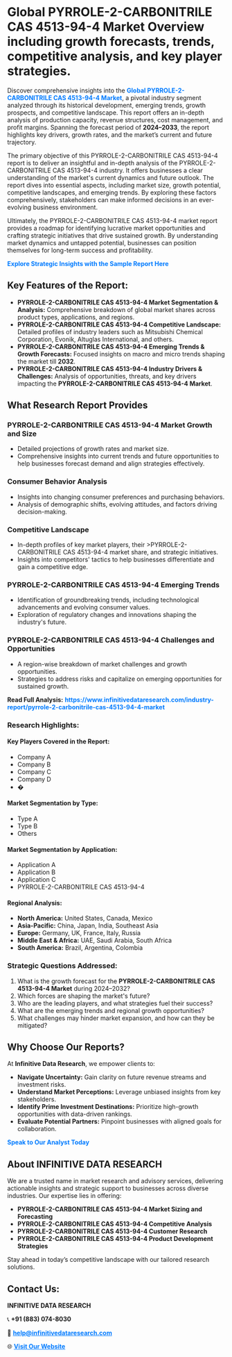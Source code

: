 <h1>Global PYRROLE-2-CARBONITRILE CAS 4513-94-4 Market Overview including growth forecasts, trends, competitive analysis, and key player strategies.</h1>
<p>
Discover comprehensive insights into the 
<a href="https://www.infinitivedataresearch.com/industry-report/pyrrole-2-carbonitrile-cas-4513-94-4-market" rel="dofollow" style="color: #007BFF; text-decoration: none;"><strong>Global PYRROLE-2-CARBONITRILE CAS 4513-94-4 Market</strong></a>, a pivotal industry segment analyzed through its historical development, emerging trends, growth prospects, and competitive landscape. This report offers an in-depth analysis of production capacity, revenue structures, cost management, and profit margins. Spanning the forecast period of <strong>2024–2033</strong>, the report highlights key drivers, growth rates, and the market’s current and future trajectory.
</p>
<p>
The primary objective of this PYRROLE-2-CARBONITRILE CAS 4513-94-4 report is to deliver an insightful and in-depth analysis of the PYRROLE-2-CARBONITRILE CAS 4513-94-4 industry. It offers businesses a clear understanding of the market's current dynamics and future outlook. The report dives into essential aspects, including market size, growth potential, competitive landscapes, and emerging trends. By exploring these factors comprehensively, stakeholders can make informed decisions in an ever-evolving business environment.
</p>
<p>
Ultimately, the PYRROLE-2-CARBONITRILE CAS 4513-94-4 market report provides a roadmap for identifying lucrative market opportunities and crafting strategic initiatives that drive sustained growth. By understanding market dynamics and untapped potential, businesses can position themselves for long-term success and profitability.
</p>
<p>
<a href="https://www.infinitivedataresearch.com/request-sample/reportId=110515" style="color: #007BFF; text-decoration: none;"><strong>Explore Strategic Insights with the Sample Report Here</strong></a>
</p>

<h2>Key Features of the Report:</h2>
<ul>
<li><strong>PYRROLE-2-CARBONITRILE CAS 4513-94-4 Market Segmentation & Analysis:</strong> Comprehensive breakdown of global market shares across product types, applications, and regions.</li>
<li><strong>PYRROLE-2-CARBONITRILE CAS 4513-94-4 Competitive Landscape:</strong> Detailed profiles of industry leaders such as Mitsubishi Chemical Corporation, Evonik, Altuglas International, and others.</li>
<li><strong>PYRROLE-2-CARBONITRILE CAS 4513-94-4 Emerging Trends & Growth Forecasts:</strong> Focused insights on macro and micro trends shaping the market till <strong>2032</strong>.</li>
<li><strong>PYRROLE-2-CARBONITRILE CAS 4513-94-4 Industry Drivers & Challenges:</strong> Analysis of opportunities, threats, and key drivers impacting the <strong>PYRROLE-2-CARBONITRILE CAS 4513-94-4 Market</strong>.</li>
</ul>

<h2>What Research Report Provides</h2>
<h3>PYRROLE-2-CARBONITRILE CAS 4513-94-4 Market Growth and Size</h3>
<ul>
<li>Detailed projections of growth rates and market size.</li>
<li>Comprehensive insights into current trends and future opportunities to help businesses forecast demand and align strategies effectively.</li>
</ul>

<h3>Consumer Behavior Analysis</h3>
<ul>
<li>Insights into changing consumer preferences and purchasing behaviors.</li>
<li>Analysis of demographic shifts, evolving attitudes, and factors driving decision-making.</li>
</ul>

<h3>Competitive Landscape</h3>
<ul>
<li>In-depth profiles of key market players, their >PYRROLE-2-CARBONITRILE CAS 4513-94-4 market share, and strategic initiatives.</li>
<li>Insights into competitors' tactics to help businesses differentiate and gain a competitive edge.</li>
</ul>

<h3>PYRROLE-2-CARBONITRILE CAS 4513-94-4 Emerging Trends</h3>
<ul>
<li>Identification of groundbreaking trends, including technological advancements and evolving consumer values.</li>
<li>Exploration of regulatory changes and innovations shaping the industry's future.</li>
</ul>

<h3>PYRROLE-2-CARBONITRILE CAS 4513-94-4 Challenges and Opportunities</h3>
<ul>
<li>A region-wise breakdown of market challenges and growth opportunities.</li>
<li>Strategies to address risks and capitalize on emerging opportunities for sustained growth.</li>
</ul>
<p><strong>Read Full Analysis:</strong> <a href="https://www.infinitivedataresearch.com/industry-report/pyrrole-2-carbonitrile-cas-4513-94-4-market" rel="dofollow" style="color: #007BFF; text-decoration: none;"><strong>https://www.infinitivedataresearch.com/industry-report/pyrrole-2-carbonitrile-cas-4513-94-4-market</strong></a></p>
<h3>Research Highlights:</h3>
<h4>Key Players Covered in the Report:</h4>
<ul><li>Company A</li><li>Company B</li><li>Company C</li><li>Company D</li><li>�</li></ul>
<h4>Market Segmentation by Type:</h4>
<ul><li>Type A</li><li>Type B</li><li>Others</li></ul>
<h4>Market Segmentation by Application:</h4>
<ul><li>Application A</li><li>Application B</li><li>Application C</li><li>PYRROLE-2-CARBONITRILE CAS 4513-94-4</li></ul>

<h4>Regional Analysis:</h4>
<ul>
<li><strong>North America:</strong> United States, Canada, Mexico</li>
<li><strong>Asia-Pacific:</strong> China, Japan, India, Southeast Asia</li>
<li><strong>Europe:</strong> Germany, UK, France, Italy, Russia</li>
<li><strong>Middle East & Africa:</strong> UAE, Saudi Arabia, South Africa</li>
<li><strong>South America:</strong> Brazil, Argentina, Colombia</li>
</ul>

<h3>Strategic Questions Addressed:</h3>
<ol>
<li>What is the growth forecast for the <strong>PYRROLE-2-CARBONITRILE CAS 4513-94-4 Market</strong> during 2024–2032?</li>
<li>Which forces are shaping the market's future?</li>
<li>Who are the leading players, and what strategies fuel their success?</li>
<li>What are the emerging trends and regional growth opportunities?</li>
<li>What challenges may hinder market expansion, and how can they be mitigated?</li>
</ol>

<h2>Why Choose Our Reports?</h2>
<p>At <strong>Infinitive Data Research</strong>, we empower clients to:</p>
<ul>
<li><strong>Navigate Uncertainty:</strong> Gain clarity on future revenue streams and investment risks.</li>
<li><strong>Understand Market Perceptions:</strong> Leverage unbiased insights from key stakeholders.</li>
<li><strong>Identify Prime Investment Destinations:</strong> Prioritize high-growth opportunities with data-driven rankings.</li>
<li><strong>Evaluate Potential Partners:</strong> Pinpoint businesses with aligned goals for collaboration.</li>
</ul>
<p><a href="https://www.infinitivedataresearch.com/industry-report/pyrrole-2-carbonitrile-cas-4513-94-4-market" rel="dofollow" style="color: #007BFF; text-decoration: none;"><strong>Speak to Our Analyst Today</strong></a></p>

<h2>About INFINITIVE DATA RESEARCH</h2>
<p>We are a trusted name in market research and advisory services, delivering actionable insights and strategic support to businesses across diverse industries. Our expertise lies in offering:</p>
<ul>
<li><strong>PYRROLE-2-CARBONITRILE CAS 4513-94-4 Market Sizing and Forecasting</strong></li>
<li><strong>PYRROLE-2-CARBONITRILE CAS 4513-94-4 Competitive Analysis</strong></li>
<li><strong>PYRROLE-2-CARBONITRILE CAS 4513-94-4 Customer Research</strong></li>
<li><strong>PYRROLE-2-CARBONITRILE CAS 4513-94-4 Product Development Strategies</strong></li>
</ul>
<p>Stay ahead in today’s competitive landscape with our tailored research solutions.</p>

<h2>Contact Us:</h2>
<p><strong>INFINITIVE DATA RESEARCH</strong></p>
<p>📞 <strong>+91 (883) 074-8030</strong></p>
<p>📧 <strong><a href="mailto:help@infinitivedataresearch.com" style="color: #007BFF;">help@infinitivedataresearch.com</a></strong></p>
<p>🌐 <strong><a href="https://www.infinitivedataresearch.com" rel="dofollow" style="color: #007BFF;">Visit Our Website</a></strong></p>